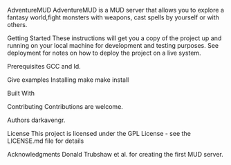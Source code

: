 AdventureMUD
AdventureMUD is a MUD server that allows you to explore a fantasy world,fight monsters with weapons,
cast spells by yourself or with others.


Getting Started
These instructions will get you a copy of the project up and running on your local machine for development and testing purposes. See deployment for notes on how to deploy the project on a live system.

Prerequisites
GCC and ld.

Give examples
Installing
make
make install

Built With

Contributing
Contributions are welcome.

Authors
darkavengr.

License
This project is licensed under the GPL License - see the LICENSE.md file for details

Acknowledgments
Donald Trubshaw et al. for creating the first MUD server.

